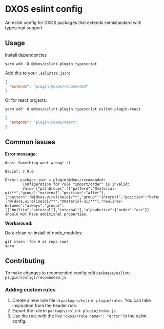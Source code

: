 # DXOS eslint config

An eslint config for DXOS packages that extends semistandard with typescript support

## Usage

Install dependencies

```
yarn add -D @dxos/eslint-plugin typescript
```

Add this to your `.eslintrc.json`:

```json
{
  "extends": "plugin:@dxos/recomended"
}
```

Or for react projects:

```
yarn add -D @dxos/eslint-plugin typescript eslint-plugin-react
```

```json
{
  "extends": "plugin:@dxos/react"
}
```

## Common issues

**Error message:**

```
Oops! Something went wrong! :(

ESLint: 7.9.0

Error: package.json » plugin:@dxos/recomended:
        Configuration for rule "import/order" is invalid:
        Value {"pathGroups":[{"pattern":"@material-ui/**","group":"external","position":"after"},{"pattern":"@{dxos,wirelineio}/**","group":"internal","position":"before"}],"pathGroupsExcludedImportTypes":["@{dxos,wirelineio}/**","@material-ui/**"],"newlines-between":"always","groups":[["builtin","external"],"internal"],"alphabetize":{"order":"asc"}} should NOT have additional properties.
```

**Workaround:**

Do a clean re-install of node_modules:

```
git clean -fdx # at repo root
yarn
```

## Contributing

To make changes to recomended config edit `packages/eslint-plugin/configs/recomended.js`

### Adding custom rules

1. Create a new rule file in `packages/eslint-plugin/rules`. You can take inspiration from the header rule.
1. Export the rule in `packages/eslint-plugin/index.js`.
1. Use the rule with the like `"dxos/<rule name>": "error"` in the eslint config.
